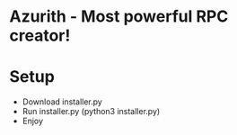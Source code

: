 # Azurith - Most powerful RPC creator!


# Setup

- Download installer.py
- Run installer.py (python3 installer.py)
- Enjoy
